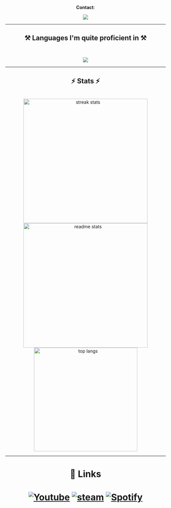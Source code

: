 
<h1 align="center">

</h1>

<br/>

<div align="center">

 **Contact**:
 
 </div>
 
<div align="center"> 
  <a href="mailto:douglasrico807@gmail.com">
    <img src="https://img.shields.io/badge/Gmail-333333?style=for-the-badge&logo=gmail&logoColor=red" />

  </a>
</div>

 <hr/>
 
<h2 align="center">⚒️ Languages I'm quite proficient in ⚒️</h2>
<br/>
<div align="center">

<p align="center">
  <a href="https://skillicons.dev">
    <img src="https://skillicons.dev/icons?i=git,html,css,py"/>
  </a>
</p>

</div>

<hr/>

<h2 align="center">⚡ Stats ⚡</h2>
<br>
<div align=center>
  <img width=390 src="https://github-readme-streak-stats-salesp07.vercel.app/?user=Tony27273&count_private=true&theme=react&border_radius=10" alt="streak stats"/>

  <img width=390 src="https://github-readme-stats-salesp07.vercel.app/api?username=Tony27273&count_private=true&show_icons=true&theme=react&rank_icon=github&border_radius=10" alt="readme stats" />
  <br/>
  <img width=325 align="center" src="https://github-readme-stats-salesp07.vercel.app/api/top-langs/?username=Tony27273&hide=HTML&langs_count=8&layout=compact&theme=react&border_radius=10&size_weight=0.5&count_weight=0.5&exclude_repo=github-readme-stats" alt="top langs" />
</div>

<hr/>

<h1 align="center"> 🐌 Links </h1>
<h1 align="center">


[![Youtube](https://img.shields.io/badge/YouTube-FF0000?style=for-the-badge&logo=youtube&logoColor=white)](https://www.youtube.com/@G7Gz1)
[![steam](https://img.shields.io/badge/Steam-000000?style=for-the-badge&logo=steam&logoColor=white)](https://steamcommunity.com/id/088397/)
[![Spotify](https://img.shields.io/badge/Spotify-1ED760?&style=for-the-badge&logo=spotify&logoColor=white)](https://open.spotify.com/user/iujyb9rt2n9wsxl3njpi8sl2n)

</h1>

